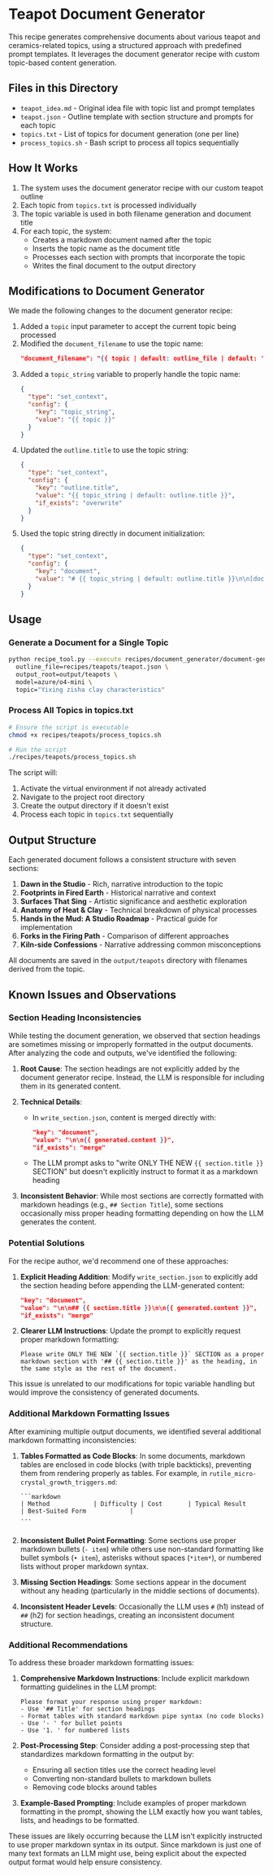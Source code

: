 # Teapot Document Generator

This recipe generates comprehensive documents about various teapot and ceramics-related topics, using a structured approach with predefined prompt templates. It leverages the document generator recipe with custom topic-based content generation.

## Files in this Directory

- `teapot_idea.md` - Original idea file with topic list and prompt templates
- `teapot.json` - Outline template with section structure and prompts for each topic
- `topics.txt` - List of topics for document generation (one per line)
- `process_topics.sh` - Bash script to process all topics sequentially

## How It Works

1. The system uses the document generator recipe with our custom teapot outline
2. Each topic from `topics.txt` is processed individually
3. The topic variable is used in both filename generation and document title
4. For each topic, the system:
   - Creates a markdown document named after the topic
   - Inserts the topic name as the document title
   - Processes each section with prompts that incorporate the topic
   - Writes the final document to the output directory

## Modifications to Document Generator

We made the following changes to the document generator recipe:

1. Added a `topic` input parameter to accept the current topic being processed
2. Modified the `document_filename` to use the topic name:
   ```json
   "document_filename": "{{ topic | default: outline_file | default: 'document' | replace: '\\', '/' | split: '/' | last | split: '.' | first | replace: ' ', '_' | downcase }}"
   ```
3. Added a `topic_string` variable to properly handle the topic name:
   ```json
   {
     "type": "set_context",
     "config": {
       "key": "topic_string",
       "value": "{{ topic }}"
     }
   }
   ```
4. Updated the `outline.title` to use the topic string:
   ```json
   {
     "type": "set_context",
     "config": {
       "key": "outline.title",
       "value": "{{ topic_string | default: outline.title }}",
       "if_exists": "overwrite"
     }
   }
   ```
5. Used the topic string directly in document initialization:
   ```json
   {
     "type": "set_context",
     "config": {
       "key": "document",
       "value": "# {{ topic_string | default: outline.title }}\n\n[document-generator]\n\n**Date:** {{ 'now' | date: '%-m/%-d/%Y %I:%M:%S %p' }}"
     }
   }
   ```

## Usage

### Generate a Document for a Single Topic

```bash
python recipe_tool.py --execute recipes/document_generator/document-generator-recipe.json \
  outline_file=recipes/teapots/teapot.json \
  output_root=output/teapots \
  model=azure/o4-mini \
  topic="Yixing zisha clay characteristics"
```

### Process All Topics in topics.txt

```bash
# Ensure the script is executable
chmod +x recipes/teapots/process_topics.sh

# Run the script
./recipes/teapots/process_topics.sh
```

The script will:
1. Activate the virtual environment if not already activated
2. Navigate to the project root directory
3. Create the output directory if it doesn't exist
4. Process each topic in `topics.txt` sequentially

## Output Structure

Each generated document follows a consistent structure with seven sections:

1. **Dawn in the Studio** - Rich, narrative introduction to the topic
2. **Footprints in Fired Earth** - Historical narrative and context
3. **Surfaces That Sing** - Artistic significance and aesthetic exploration
4. **Anatomy of Heat & Clay** - Technical breakdown of physical processes
5. **Hands in the Mud: A Studio Roadmap** - Practical guide for implementation
6. **Forks in the Firing Path** - Comparison of different approaches
7. **Kiln-side Confessions** - Narrative addressing common misconceptions

All documents are saved in the `output/teapots` directory with filenames derived from the topic.

## Known Issues and Observations

### Section Heading Inconsistencies

While testing the document generation, we observed that section headings are sometimes missing or improperly formatted in the output documents. After analyzing the code and outputs, we've identified the following:

1. **Root Cause**: The section headings are not explicitly added by the document generator recipe. Instead, the LLM is responsible for including them in its generated content.

2. **Technical Details**:
   - In `write_section.json`, content is merged directly with:
     ```json
     "key": "document",
     "value": "\n\n{{ generated.content }}",
     "if_exists": "merge"
     ```
   - The LLM prompt asks to "write ONLY THE NEW `{{ section.title }}` SECTION" but doesn't explicitly instruct to format it as a markdown heading

3. **Inconsistent Behavior**: While most sections are correctly formatted with markdown headings (e.g., `## Section Title`), some sections occasionally miss proper heading formatting depending on how the LLM generates the content.

### Potential Solutions

For the recipe author, we'd recommend one of these approaches:

1. **Explicit Heading Addition**: Modify `write_section.json` to explicitly add the section heading before appending the LLM-generated content:
   ```json
   "key": "document",
   "value": "\n\n## {{ section.title }}\n\n{{ generated.content }}",
   "if_exists": "merge"
   ```

2. **Clearer LLM Instructions**: Update the prompt to explicitly request proper markdown formatting:
   ```
   Please write ONLY THE NEW `{{ section.title }}` SECTION as a proper markdown section with '## {{ section.title }}' as the heading, in the same style as the rest of the document.
   ```

This issue is unrelated to our modifications for topic variable handling but would improve the consistency of generated documents.

### Additional Markdown Formatting Issues

After examining multiple output documents, we identified several additional markdown formatting inconsistencies:

1. **Tables Formatted as Code Blocks**: In some documents, markdown tables are enclosed in code blocks (with triple backticks), preventing them from rendering properly as tables. For example, in `rutile_micro-crystal_growth_triggers.md`:
   ```
   ```markdown
   | Method            | Difficulty | Cost       | Typical Result                                        | Best-Suited Form            |
   ...
   ```
   ```

2. **Inconsistent Bullet Point Formatting**: Some sections use proper markdown bullets (`- item`) while others use non-standard formatting like bullet symbols (`• item`), asterisks without spaces (`*item*`), or numbered lists without proper markdown syntax.

3. **Missing Section Headings**: Some sections appear in the document without any heading (particularly in the middle sections of documents).

4. **Inconsistent Header Levels**: Occasionally the LLM uses `#` (h1) instead of `##` (h2) for section headings, creating an inconsistent document structure.

### Additional Recommendations

To address these broader markdown formatting issues:

1. **Comprehensive Markdown Instructions**: Include explicit markdown formatting guidelines in the LLM prompt:
   ```
   Please format your response using proper markdown:
   - Use '## Title' for section headings
   - Format tables with standard markdown pipe syntax (no code blocks)
   - Use '- ' for bullet points
   - Use '1. ' for numbered lists
   ```

2. **Post-Processing Step**: Consider adding a post-processing step that standardizes markdown formatting in the output by:
   - Ensuring all section titles use the correct heading level
   - Converting non-standard bullets to markdown bullets
   - Removing code blocks around tables
   
3. **Example-Based Prompting**: Include examples of proper markdown formatting in the prompt, showing the LLM exactly how you want tables, lists, and headings to be formatted.

These issues are likely occurring because the LLM isn't explicitly instructed to use proper markdown syntax in its output. Since markdown is just one of many text formats an LLM might use, being explicit about the expected output format would help ensure consistency.
